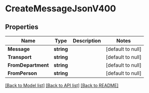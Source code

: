 # CreateMessageJsonV400

## Properties
Name | Type | Description | Notes
------------ | ------------- | ------------- | -------------
**Message** | **string** |  | [default to null]
**Transport** | **string** |  | [default to null]
**FromDepartment** | **string** |  | [default to null]
**FromPerson** | **string** |  | [default to null]

[[Back to Model list]](../README.md#documentation-for-models) [[Back to API list]](../README.md#documentation-for-api-endpoints) [[Back to README]](../README.md)


